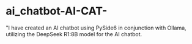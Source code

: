 # ai_chatbot-AI-CAT-
"I have created an AI chatbot using PySide6 in conjunction with Ollama, utilizing the DeepSeek R1:8B model for the AI chatbot.
